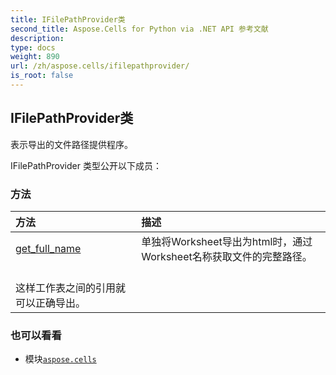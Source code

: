 ```yaml
---
title: IFilePathProvider类
second_title: Aspose.Cells for Python via .NET API 参考文献
description:
type: docs
weight: 890
url: /zh/aspose.cells/ifilepathprovider/
is_root: false
---
```

## IFilePathProvider类
表示导出的文件路径提供程序。



IFilePathProvider 类型公开以下成员：

### 方法
|方法|描述|
| :- | :- |
| [get_full_name](/cells/python-net/zh/aspose.cells/ifilepathprovider/get_full_name/#str) |单独将Worksheet导出为html时，通过Worksheet名称获取文件的完整路径。<br/>这样工作表之间的引用就可以正确导出。|



### 也可以看看
* 模块[`aspose.cells`](..)
